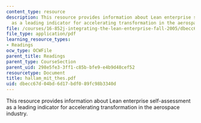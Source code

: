 ```yaml
---
content_type: resource
description: This resource provides information about Lean enterprise self-assessment
  as a leading indicator for accelerating transformation in the aerospace industry.
file: /courses/16-852j-integrating-the-lean-enterprise-fall-2005/dbecc67d04bd6d17bdf089fc98b3340d_hallam_mit_thes.pdf
file_type: application/pdf
learning_resource_types:
- Readings
ocw_type: OCWFile
parent_title: Readings
parent_type: CourseSection
parent_uid: 298e5fe3-3ff1-c85b-bfe9-e4b9d48cef52
resourcetype: Document
title: hallam_mit_thes.pdf
uid: dbecc67d-04bd-6d17-bdf0-89fc98b3340d
---
```

This resource provides information about Lean enterprise self-assessment as a leading indicator for accelerating transformation in the aerospace industry.

